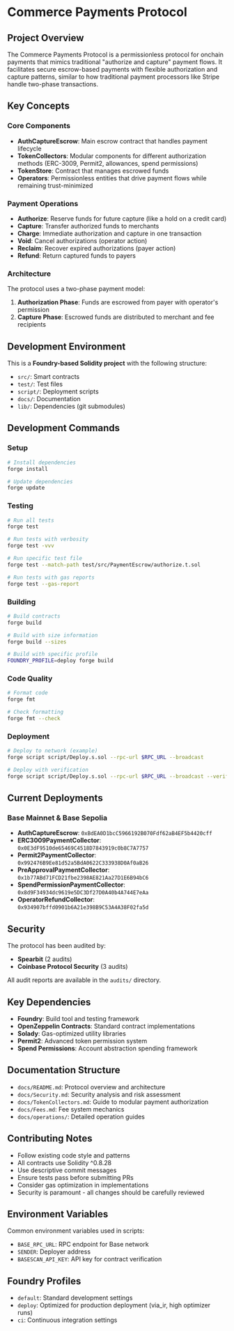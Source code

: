 # Commerce Payments Protocol

## Project Overview

The Commerce Payments Protocol is a permissionless protocol for onchain payments that mimics traditional "authorize and capture" payment flows. It facilitates secure escrow-based payments with flexible authorization and capture patterns, similar to how traditional payment processors like Stripe handle two-phase transactions.

## Key Concepts

### Core Components
- **AuthCaptureEscrow**: Main escrow contract that handles payment lifecycle
- **TokenCollectors**: Modular components for different authorization methods (ERC-3009, Permit2, allowances, spend permissions)
- **TokenStore**: Contract that manages escrowed funds
- **Operators**: Permissionless entities that drive payment flows while remaining trust-minimized

### Payment Operations
- **Authorize**: Reserve funds for future capture (like a hold on a credit card)
- **Capture**: Transfer authorized funds to merchants
- **Charge**: Immediate authorization and capture in one transaction
- **Void**: Cancel authorizations (operator action)
- **Reclaim**: Recover expired authorizations (payer action)
- **Refund**: Return captured funds to payers

### Architecture
The protocol uses a two-phase payment model:
1. **Authorization Phase**: Funds are escrowed from payer with operator's permission
2. **Capture Phase**: Escrowed funds are distributed to merchant and fee recipients

## Development Environment

This is a **Foundry-based Solidity project** with the following structure:
- `src/`: Smart contracts
- `test/`: Test files
- `script/`: Deployment scripts
- `docs/`: Documentation
- `lib/`: Dependencies (git submodules)

## Development Commands

### Setup
```bash
# Install dependencies
forge install

# Update dependencies
forge update
```

### Testing
```bash
# Run all tests
forge test

# Run tests with verbosity
forge test -vvv

# Run specific test file
forge test --match-path test/src/PaymentEscrow/authorize.t.sol

# Run tests with gas reports
forge test --gas-report
```

### Building
```bash
# Build contracts
forge build

# Build with size information
forge build --sizes

# Build with specific profile
FOUNDRY_PROFILE=deploy forge build
```

### Code Quality
```bash
# Format code
forge fmt

# Check formatting
forge fmt --check
```

### Deployment
```bash
# Deploy to network (example)
forge script script/Deploy.s.sol --rpc-url $RPC_URL --broadcast

# Deploy with verification
forge script script/Deploy.s.sol --rpc-url $RPC_URL --broadcast --verify
```

## Current Deployments

### Base Mainnet & Base Sepolia
- **AuthCaptureEscrow**: `0xBdEA0D1bcC5966192B070Fdf62aB4EF5b4420cff`
- **ERC3009PaymentCollector**: `0x0E3dF9510de65469C4518D7843919c0b8C7A7757`
- **Permit2PaymentCollector**: `0x992476B9Ee81d52a5BdA0622C333938D0Af0aB26`
- **PreApprovalPaymentCollector**: `0x1b77ABd71FCD21fbe2398AE821Aa27D1E6B94bC6`
- **SpendPermissionPaymentCollector**: `0x8d9F34934dc9619e5DC3Df27D0A40b4A744E7eAa`
- **OperatorRefundCollector**: `0x934907bffd0901b6A21e398B9C53A4A38F02fa5d`

## Security

The protocol has been audited by:
- **Spearbit** (2 audits)
- **Coinbase Protocol Security** (3 audits)

All audit reports are available in the `audits/` directory.

## Key Dependencies

- **Foundry**: Build tool and testing framework
- **OpenZeppelin Contracts**: Standard contract implementations
- **Solady**: Gas-optimized utility libraries
- **Permit2**: Advanced token permission system
- **Spend Permissions**: Account abstraction spending framework

## Documentation Structure

- `docs/README.md`: Protocol overview and architecture
- `docs/Security.md`: Security analysis and risk assessment
- `docs/TokenCollectors.md`: Guide to modular payment authorization
- `docs/Fees.md`: Fee system mechanics
- `docs/operations/`: Detailed operation guides

## Contributing Notes

- Follow existing code style and patterns
- All contracts use Solidity ^0.8.28
- Use descriptive commit messages
- Ensure tests pass before submitting PRs
- Consider gas optimization in implementations
- Security is paramount - all changes should be carefully reviewed

## Environment Variables

Common environment variables used in scripts:
- `BASE_RPC_URL`: RPC endpoint for Base network
- `SENDER`: Deployer address
- `BASESCAN_API_KEY`: API key for contract verification

## Foundry Profiles

- `default`: Standard development settings
- `deploy`: Optimized for production deployment (via_ir, high optimizer runs)
- `ci`: Continuous integration settings